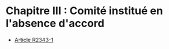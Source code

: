 # Chapitre III : Comité institué en l'absence d'accord

* [Article R2343-1](./LEGIARTI000018535100.md)
